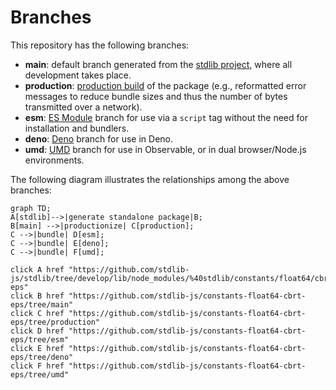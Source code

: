 <!--

@license Apache-2.0

Copyright (c) 2022 The Stdlib Authors.

Licensed under the Apache License, Version 2.0 (the "License");
you may not use this file except in compliance with the License.
You may obtain a copy of the License at

    http://www.apache.org/licenses/LICENSE-2.0

Unless required by applicable law or agreed to in writing, software
distributed under the License is distributed on an "AS IS" BASIS,
WITHOUT WARRANTIES OR CONDITIONS OF ANY KIND, either express or implied.
See the License for the specific language governing permissions and
limitations under the License.

-->

# Branches

This repository has the following branches:

-   **main**: default branch generated from the [stdlib project][stdlib-url], where all development takes place.
-   **production**: [production build][production-url] of the package (e.g., reformatted error messages to reduce bundle sizes and thus the number of bytes transmitted over a network).
-   **esm**: [ES Module][esm-url] branch for use via a `script` tag without the need for installation and bundlers.
-   **deno**: [Deno][deno-url] branch for use in Deno.
-   **umd**: [UMD][umd-url] branch for use in Observable, or in dual browser/Node.js environments.

The following diagram illustrates the relationships among the above branches:

```mermaid
graph TD;
A[stdlib]-->|generate standalone package|B;
B[main] -->|productionize| C[production];
C -->|bundle| D[esm];
C -->|bundle| E[deno];
C -->|bundle| F[umd];

click A href "https://github.com/stdlib-js/stdlib/tree/develop/lib/node_modules/%40stdlib/constants/float64/cbrt-eps"
click B href "https://github.com/stdlib-js/constants-float64-cbrt-eps/tree/main"
click C href "https://github.com/stdlib-js/constants-float64-cbrt-eps/tree/production"
click D href "https://github.com/stdlib-js/constants-float64-cbrt-eps/tree/esm"
click E href "https://github.com/stdlib-js/constants-float64-cbrt-eps/tree/deno"
click F href "https://github.com/stdlib-js/constants-float64-cbrt-eps/tree/umd"
```

[stdlib-url]: https://github.com/stdlib-js/stdlib/tree/develop/lib/node_modules/%40stdlib/constants/float64/cbrt-eps
[production-url]: https://github.com/stdlib-js/constants-float64-cbrt-eps/tree/production
[deno-url]: https://github.com/stdlib-js/constants-float64-cbrt-eps/tree/deno
[umd-url]: https://github.com/stdlib-js/constants-float64-cbrt-eps/tree/umd
[esm-url]: https://github.com/stdlib-js/constants-float64-cbrt-eps/tree/esm